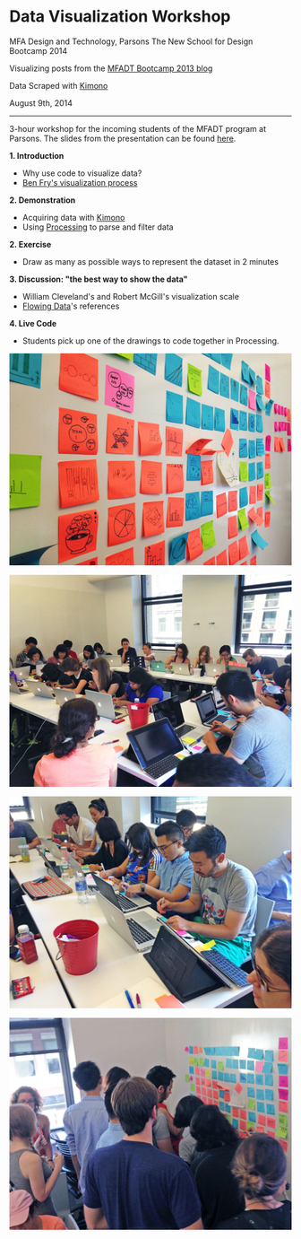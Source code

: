 # Data Visualization Workshop
MFA Design and Technology, Parsons The New School for Design
Bootcamp 2014

Visualizing posts from the [MFADT Bootcamp 2013 blog](http://bootcamp.parsons.edu/2013/)

Data Scraped with [Kimono](https://www.kimonolabs.com/)

August 9th, 2014

---

3-hour workshop for the incoming students of the MFADT program at Parsons. The slides from the presentation can be found [here](https://docs.google.com/presentation/d/1WmUd6k5_RTRVFb7bnqMZxJMyL0BBIQLNlQPoanFD0V4/edit?usp=sharing).

**1. Introduction**
  * Why use code to visualize data?
  * [Ben Fry's visualization process](http://shop.oreilly.com/product/9780596514556.do)

**2. Demonstration**
  * Acquiring data with [Kimono](https://www.kimonolabs.com/)
  * Using [Processing](http://processing.org/) to parse and filter data

**2. Exercise**
  * Draw as many as possible ways to represent the dataset in 2 minutes
  
**3. Discussion: "the best way to show the data"**
  * William Cleveland's and Robert McGill's visualization scale
  * [Flowing Data](http://flowingdata.com/)'s references

**4. Live Code**
  * Students pick up one of the drawings to code together in Processing.

![Data Visualization Workshop](https://raw.githubusercontent.com/gianordoli/bootcamp_2014_data_visualization_workshop/master/_pics/dataviz_dorkshop_04.jpg)

![Data Visualization Workshop](https://raw.githubusercontent.com/gianordoli/bootcamp_2014_data_visualization_workshop/master/_pics/dataviz_dorkshop_01.jpg)

![Data Visualization Workshop](https://raw.githubusercontent.com/gianordoli/bootcamp_2014_data_visualization_workshop/master/_pics/dataviz_dorkshop_02.jpg)

![Data Visualization Workshop](https://raw.githubusercontent.com/gianordoli/bootcamp_2014_data_visualization_workshop/master/_pics/dataviz_dorkshop_03.jpg)
